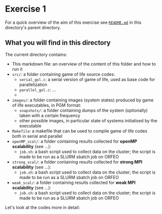# Exercise 1

For a quick overview of the aim of this exercise see [`README.md`](../README.md) in this directory's parent directory.


## What you will find in this directory

The current directory contains:

- This markdown file: an overview of the content of this folder and how to run it
- `src/`: a folder containing game of life source codes:
    - `serial_gol.c`: a serial version of game of life, used as base code for parallelization
    - `parallel_gol.c`: ...
    -
- `images/`: a folder containing images (system states) produced by game of life executables, in PGM format:
    - `snapshots/`: a folder containing dumps of the system (optionally) taken with a certain frequency
    - other possible images, in particular state of systems initialised by the executable
- `Makefile`: a makefile that can be used to compile game of life codes both in serial and parallel
- `openMP_scal/`: a folder containing results collected for **openMP scalability** (see ...):
    - `job.sh`: a bash script used to collect data on the cluster; the script is made to be run as a SLURM sbatch job on ORFEO
- `strong_scal/`: a folder containing results collected for **strong MPI scalability** (see ...):
    - `job.sh`: a bash script used to collect data on the cluster; the script is made to be run as a SLURM sbatch job on ORFEO
- `weak_scal/`: a folder containing results collected for **weak MPI scalability** (see ...):
    - `job.sh`: a bash script used to collect data on the cluster; the script is made to be run as a SLURM sbatch job on ORFEO

Let's look at the codes more in detail:
